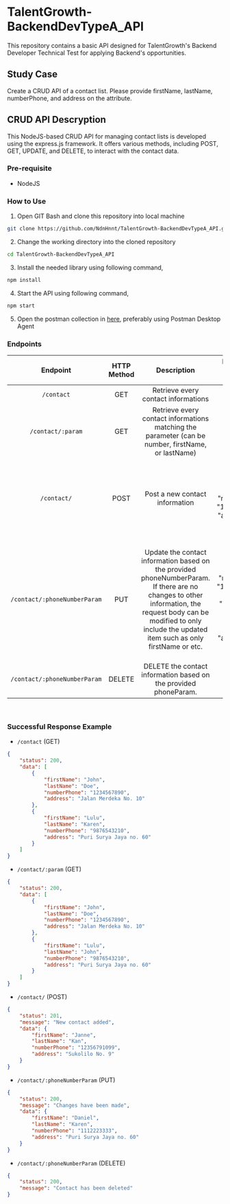 # TalentGrowth-BackendDevTypeA_API
This repository contains a basic API designed for TalentGrowth's Backend Developer Technical Test for applying Backend's opportunities.

## Study Case
Create a CRUD API of a contact list. Please provide firstName, lastName, numberPhone, and address on the attribute.

## CRUD API Descryption
This NodeJS-based CRUD API for managing contact lists is developed using the express.js framework. It offers various methods, including POST, GET, UPDATE, and DELETE, to interact with the contact data.

### Pre-requisite
- NodeJS

### How to Use
1. Open GIT Bash and clone this repository into local machine
```bash
git clone https://github.com/NdnHnnt/TalentGrowth-BackendDevTypeA_API.git
```
2. Change the working directory into the cloned repository
```bash
cd TalentGrowth-BackendDevTypeA_API
```
3. Install the needed library using following command,
```bash
npm install
```
4. Start the API using following command,
```bash
npm start
```
5. Open the postman collection in [here](https://elements.getpostman.com/redirect?entityId=18863395-ccd2dfaf-8a81-458c-aaa7-59d709787bc9&entityType=collection), preferably using Postman Desktop Agent <BR>

### Endpoints
|         **Endpoint**         | **HTTP Method** |                                                                                                     **Description**                                                                                                    |                                                                           **Request Body Example in JSON (if any)**                                                                          |
|:----------------------------:|:---------------:|:----------------------------------------------------------------------------------------------------------------------------------------------------------------------------------------------------------------------:|:--------------------------------------------------------------------------------------------------------------------------------------------------------------------------------------------:|
| `/contact`                   |       GET       | Retrieve every contact informations                                                                                                                                                                                    |                                                                                             None                                                                                             |
| `/contact/:param`            |       GET       | Retrieve every contact informations matching the parameter (can be number, firstName, or lastName)                                                                                                                     |                                                                                             None                                                                                             |
| `/contact/`                  |       POST      | Post a new contact information                                                                                                                                                                                         | {   "firstName": "Anne",   "lastName": "Who",   "numberPhone" : "12356791011",   "address": "Tugu Pahlawan Surabaya" }                                                                       |
| `/contact/:phoneNumberParam` |       PUT       | Update the contact information based  on the provided phoneNumberParam. If there are no changes to other information, the request body can be modified to only include the updated item such as only firstName or etc. | {   "firstName": "Jonnathan",   "lastName": "Mike",   "numberPhone": "12356708060",   "address": "Tambak Sawah no. 7" }  or  {   "lastName": "Alen",   "address": "Tugu Pahlawan Surabaya" } |
| `/contact/:phoneNumberParam` |      DELETE     | DELETE the contact information based on the provided phoneParam.                                                                                                                                                       |                                                                                             None                                                                                             |

<BR>

### Successful Response Example

- `/contact` (GET)
```JSON
{
    "status": 200,
    "data": [
        {
            "firstName": "John",
            "lastName": "Doe",
            "numberPhone": "1234567890",
            "address": "Jalan Merdeka No. 10"
        },
        {
            "firstName": "Lulu",
            "lastName": "Karen",
            "numberPhone": "9876543210",
            "address": "Puri Surya Jaya no. 60"
        }
    ]
}
```

- `/contact/:param` (GET)
```JSON
{
    "status": 200,
    "data": [
        {
            "firstName": "John",
            "lastName": "Doe",
            "numberPhone": "1234567890",
            "address": "Jalan Merdeka No. 10"
        },
        {
            "firstName": "Lulu",
            "lastName": "John",
            "numberPhone": "9876543210",
            "address": "Puri Surya Jaya no. 60"
        }
    ]
}
```

- `/contact/` (POST)
```JSON
{
    "status": 201,
    "message": "New contact added",
    "data": {
        "firstName": "Janne",
        "lastName": "Kan",
        "numberPhone": "12356791099",
        "address": "Sukolilo No. 9"
    }
}
```

- `/contact/:phoneNumberParam` (PUT)
```JSON
{
    "status": 200,
    "message": "Changes have been made",
    "data": {
        "firstName": "Daniel",
        "lastName": "Karen",
        "numberPhone": "1112223333",
        "address": "Puri Surya Jaya no. 60"
    }
}
```

- `/contact/:phoneNumberParam` (DELETE)
```JSON
{
    "status": 200,
    "message": "Contact has been deleted"
}
```